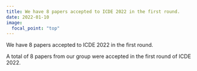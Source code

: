 ```yaml
---
title: We have 8 papers accepted to ICDE 2022 in the first round.
date: 2022-01-10
image:
  focal_point: "top"
---
```


We have 8 papers accepted to ICDE 2022 in the first round.

<!--more-->

A total of 8 papers from our group were accepted in the first round of ICDE 2022.